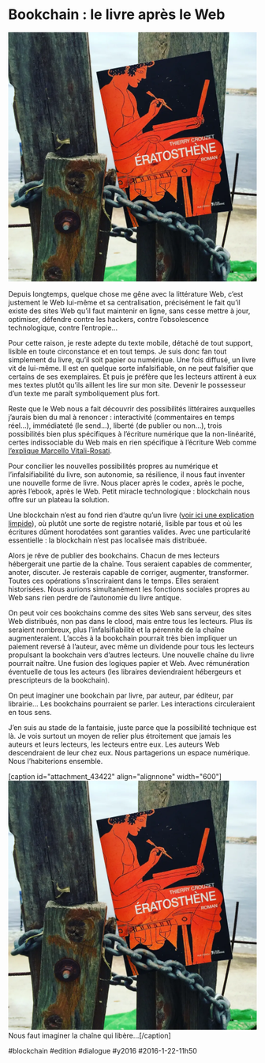 # Bookchain : le livre après le Web

![](_i/bookchain.webp)

Depuis longtemps, quelque chose me gêne avec la littérature Web, c’est justement le Web lui-même et sa centralisation, précisément le fait qu’il existe des sites Web qu’il faut maintenir en ligne, sans cesse mettre à jour, optimiser, défendre contre les hackers, contre l’obsolescence technologique, contre l’entropie…

Pour cette raison, je reste adepte du texte mobile, détaché de tout support, lisible en toute circonstance et en tout temps. Je suis donc fan tout simplement du livre, qu’il soit papier ou numérique. Une fois diffusé, un livre vit de lui-même. Il est en quelque sorte infalsifiable, on ne peut falsifier que certains de ses exemplaires. Et puis je préfère que les lecteurs attirent à eux mes textes plutôt qu’ils aillent les lire sur mon site. Devenir le possesseur d’un texte me paraît symboliquement plus fort.

Reste que le Web nous a fait découvrir des possibilités littéraires auxquelles j’aurais bien du mal à renoncer : interactivité (commentaires en temps réel…), immédiateté (le send…), liberté (de publier ou non…), trois possibilités bien plus spécifiques à l’écriture numérique que la non-linéarité, certes indissociable du Web mais en rien spécifique à l’écriture Web comme [l’explique Marcello Vitali-Rosati](https://theconversation.com/litterature-papier-et-litterature-numerique-une-opposition-53481).

Pour concilier les nouvelles possibilités propres au numérique et l’infalsifiabilité du livre, son autonomie, sa résilience, il nous faut inventer une nouvelle forme de livre. Nous placer après le codex, après le poche, après l’ebook, après le Web. Petit miracle technologique : blockchain nous offre sur un plateau la solution.

Une blockchain n’est au fond rien d’autre qu’un livre ([voir ici une explication limpide](http://www.scilogs.fr/complexites/la-puissance-de-la-blockchain/?platform=hootsuite)), où plutôt une sorte de registre notarié, lisible par tous et où les écritures dûment horodatées sont garanties valides. Avec une particularité essentielle : la blockchain n’est pas localisée mais distribuée.

Alors je rêve de publier des bookchains. Chacun de mes lecteurs hébergerait une partie de la chaîne. Tous seraient capables de commenter, anoter, discuter. Je resterais capable de corriger, augmenter, transformer. Toutes ces opérations s’inscriraient dans le temps. Elles seraient historisées. Nous aurions simultanément les fonctions sociales propres au Web sans rien perdre de l’autonomie du livre antique.

On peut voir ces bookchains comme des sites Web sans serveur, des sites Web distribués, non pas dans le clood, mais entre tous les lecteurs. Plus ils seraient nombreux, plus l’infalsifiabilité et la pérennité de la chaîne augmenteraient. L’accès à la bookchain pourrait très bien impliquer un paiement reversé à l’auteur, avec même un dividende pour tous les lecteurs propulsant la bookchain vers d’autres lecteurs. Une nouvelle chaîne du livre pourrait naître. Une fusion des logiques papier et Web. Avec rémunération éventuelle de tous les acteurs (les libraires deviendraient hébergeurs et prescripteurs de la bookchain).

On peut imaginer une bookchain par livre, par auteur, par éditeur, par librairie… Les bookchains pourraient se parler. Les interactions circuleraient en tous sens.

J’en suis au stade de la fantaisie, juste parce que la possibilité technique est là. Je vois surtout un moyen de relier plus étroitement que jamais les auteurs et leurs lecteurs, les lecteurs entre eux. Les auteurs Web descendraient de leur chez eux. Nous partagerions un espace numérique. Nous l’habiterions ensemble.

[caption id="attachment\_43422" align="alignnone" width="600"]![Nous faut imaginer la chaîne qui libère…](_i/bookchain.webp) Nous faut imaginer la chaîne qui libère…[/caption]

#blockchain #edition #dialogue #y2016 #2016-1-22-11h50
